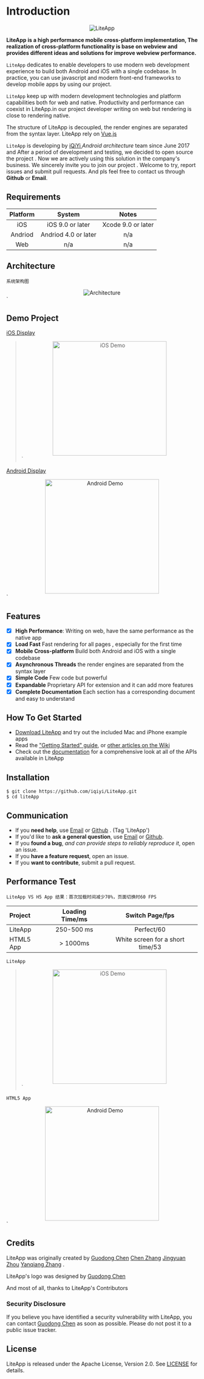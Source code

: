 # Introduction

<p align="center" >
  <img src="http://gitlab.qiyi.domain/cross-team/lite-app/raw/master/Images/logo.png" alt="LiteApp" title="LiteApp">
</p>

**LiteApp is a high performance mobile cross-platform implementation, The realization of cross-platform functionality is base on webview and provides different ideas and solutions for improve webview performance.**

`LiteApp` dedicates to enable developers to use modern web development experience to build both Android and iOS  with a single codebase. In practice, you can use javascript and modern front-end frameworks to develop mobile apps by using our project.

`LiteApp` keep up with modern development technologies and platform capabilities both for web and native. Productivity and performance can coexist in LiteApp.in our project developer writing on web but  rendering  is close to rendering native.

The structure of LiteApp is decoupled, the render engines are separated from the syntax layer. LiteApp rely on [Vue.js](https://vuejs.org/) 

`LiteApp` is developing by [iQiYi ](https://www.iqiyi.com/) *Android architecture* team since June 2017 and After a period of development and testing, we decided to open source the project . Now we are actively using this solution in the company's business. We sincerely invite you to join our project . Welcome to try, report issues and submit pull requests. And pls feel free to contact us through **Github** or **Email**.

## Requirements

| Platform |        System        |       Notes        |
| :------: | :------------------: | :----------------: |
|   iOS    |   iOS 9.0 or later   | Xcode 9.0 or later |
| Andriod  | Andriod 4.0 or later |        n/a         |
|   Web    |         n/a          |        n/a         |

## Architecture

`系统架构图`

<div align=center>
<img src="http://gitlab.qiyi.domain/cross-team/lite-app/raw/master/Images/Architecture.png" alt="Architecture"/>
</div>`

## 

## Demo Project

[ iOS Display ]() 

> <div align=center>
>
> <img src="http://gitlab.qiyi.domain/cross-team/lite-app/raw/master/Images/iOS_Video.gif" width = "300" height = "300*16/9"  alt="iOS Demo"/>
>
> </div>`

[Android Display]() 

<div align=center>

<img src="http://gitlab.qiyi.domain/cross-team/lite-app/raw/master/Images/Andriod_Video.gif" width = "300" height = "300*16/9" alt="Android Demo"/>
</div>`

## Features

- [x] **High Performance**: Writing on web, have the same performance as the native app
- [x] **Load Fast** Fast rendering  for all pages , especially for the first time
- [x] **Mobile Cross-platform**  Build both Android and iOS  with a single codebase
- [x] **Asynchronous Threads** the render engines are separated from the syntax layer 
- [x] **Simple Code**  Few code but powerful
- [x] **Expandable**   Proprietary API for extension and it can add more features
- [x] **Complete Documentation** Each section has a corresponding document and easy to understand

## How To Get Started

- [Download LiteApp](http://10.110.86.160/mc-web-panel/sto/iOS-lite-app.zip) and try out the included Mac and iPhone example apps
- Read the ["Getting Started" guide](http://gitlab.qiyi.domain/cross-team/lite-app/wikis/iOS-README), or [other articles on the Wiki](http://gitlab.qiyi.domain/cross-team/lite-app/wikis/home)
- Check out the [documentation](http://gitlab.qiyi.domain/cross-team/lite-app/wikis/home) for a comprehensive look at all of the APIs available in LiteApp

## Installation

```
$ git clone https://github.com/iqiyi/LiteApp.git
$ cd liteApp
```

## Communication

- If you **need help**, use [Email](zhangyanqiang@qiyi.com) or [Github](https://github.com/iqiyi/LiteApp) . (Tag 'LiteApp')
- If you'd like to **ask a general question**, use [Email](zhangyanqiang@qiyi.com) or [Github](https://github.com/iqiyi/LiteApp).
- If you **found a bug**, _and can provide steps to reliably reproduce it_, open an issue.
- If you **have a feature request**, open an issue.
- If you **want to contribute**, submit a pull request.

## Performance Test

`LiteApp VS H5 App 结果：首次加载时间减少70%，页面切换时60 FPS`

| Project   | Loading Time/ms |         Switch Page/fps          |
| :-------- | :-------------: | :------------------------------: |
| LiteApp   |   250-500 ms    |            Perfect/60            |
| HTML5 App |    > 1000ms     | White screen for a short time/53 |

`LiteApp`

> <div align=center>
>
> <img src="http://gitlab.qiyi.domain/cross-team/lite-app/raw/master/Images/liteApp.gif" width = "300" height = "300*16/9"  alt="iOS Demo"/>
>
> </div>`

`HTML5 App`

<div align=center>

<img src="http://gitlab.qiyi.domain/cross-team/lite-app/raw/master/Images/html5.gif" width = "300" height = "300*16/9" alt="Android Demo"/>
</div>`

## 

## Credits

LiteApp was originally created by [Guodong Chen]()  [Chen Zhang]()  [Jingyuan Zhou]()   [Yanqiang Zhang](https://github.com/Richard-zhang-iOS) .

LiteApp's logo was designed by [Guodong Chen]()

And most of all, thanks to LiteApp's Contributors

### Security Disclosure

If you believe you have identified a security vulnerability with LiteApp, you can contact  [Guodong Chen]() as soon as possible. Please do not post it to a public issue tracker.

## License

LiteApp is released under the Apache License, Version 2.0. See [LICENSE](http://gitlab.qiyi.domain/cross-team/lite-app/blob/master/LICENSE) for details.